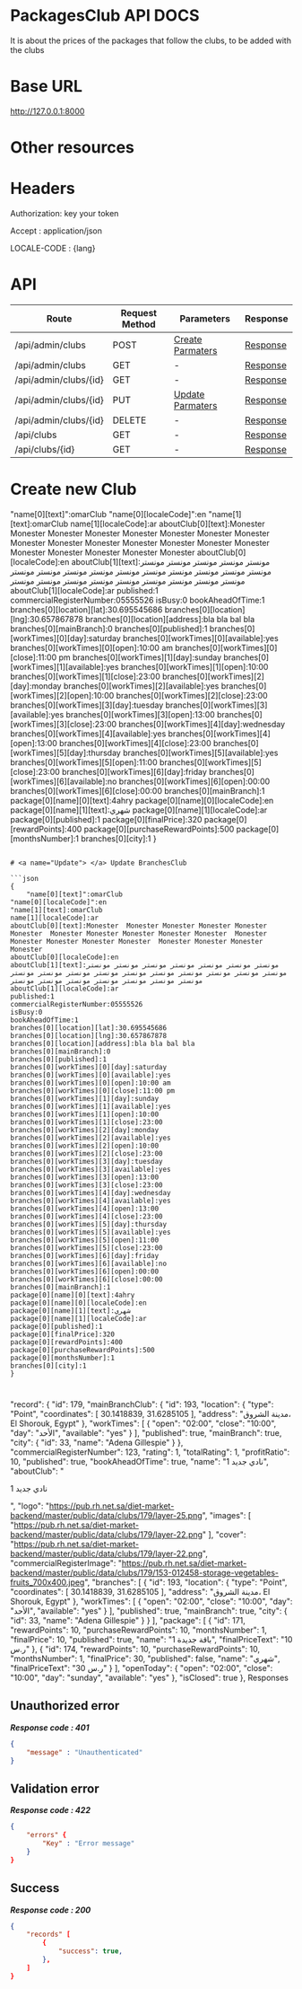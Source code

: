 # PackagesClub API DOCS
It is about the prices of the packages that follow the clubs, to be added with the clubs
# Base URL
http://127.0.0.1:8000

# Other resources 

 
# Headers

Authorization: key your token

Accept : application/json

LOCALE-CODE : {lang}


# API 

| Route                        | Request Method | Parameters | Response  |
| -----------                  | -----------    |----------- |---------- |
| /api/admin/clubs            | POST           |  [Create Parmaters](#Create)|[Response](#Response)|
| /api/admin/clubs | GET           |-|  [Response](#Response)         |
|/api/admin/clubs/{id}         | GET           |  - |  [Response](#Response)         |
|/api/admin/clubs/{id}        |PUT           |  [Update Parmaters](#Update)|[Response](#Response)     |
|/api/admin/clubs/{id}        |DELETE           |  -|[Response](#Response)| 
|/api/clubs        |GET           |-| [Response](#Response)|
|/api/clubs/{id}        |GET           |-|[Response](#Response)|


# <a name="Create"> </a> Create new Club 

"name[0][text]":omarClub
"name[0][localeCode]":en
"name[1][text]:omarClub
name[1][localeCode]:ar
aboutClub[0][text]:Monester  Monester Monester Monester Monester Monester  Monester Monester Monester Monester Monester  Monester Monester Monester Monester Monester  Monester Monester Monester Monester
aboutClub[0][localeCode]:en
aboutClub[1][text]:مونستر مونستر مونستر مونستر مونستر مونستر مونستر مونستر مونستر مونستر مونستر مونستر مونستر مونستر مونستر مونستر مونستر مونستر مونستر مونستر مونستر مونستر مونستر مونستر
aboutClub[1][localeCode]:ar
published:1
commercialRegisterNumber:05555526
isBusy:0
bookAheadOfTime:1
branches[0][location][lat]:30.695545686
branches[0][location][lng]:30.657867878
branches[0][location][address]:bla bla bal bla
branches[0][mainBranch]:0
branches[0][published]:1
branches[0][workTimes][0][day]:saturday
branches[0][workTimes][0][available]:yes
branches[0][workTimes][0][open]:10:00 am
branches[0][workTimes][0][close]:11:00 pm
branches[0][workTimes][1][day]:sunday
branches[0][workTimes][1][available]:yes
branches[0][workTimes][1][open]:10:00
branches[0][workTimes][1][close]:23:00
branches[0][workTimes][2][day]:monday
branches[0][workTimes][2][available]:yes
branches[0][workTimes][2][open]:10:00
branches[0][workTimes][2][close]:23:00
branches[0][workTimes][3][day]:tuesday
branches[0][workTimes][3][available]:yes
branches[0][workTimes][3][open]:13:00
branches[0][workTimes][3][close]:23:00
branches[0][workTimes][4][day]:wednesday
branches[0][workTimes][4][available]:yes
branches[0][workTimes][4][open]:13:00
branches[0][workTimes][4][close]:23:00
branches[0][workTimes][5][day]:thursday
branches[0][workTimes][5][available]:yes
branches[0][workTimes][5][open]:11:00
branches[0][workTimes][5][close]:23:00
branches[0][workTimes][6][day]:friday
branches[0][workTimes][6][available]:no
branches[0][workTimes][6][open]:00:00
branches[0][workTimes][6][close]:00:00
branches[0][mainBranch]:1
package[0][name][0][text]:4ahry
package[0][name][0][localeCode]:en
package[0][name][1][text]:شهري
package[0][name][1][localeCode]:ar
package[0][published]:1
package[0][finalPrice]:320
package[0][rewardPoints]:400
package[0][purchaseRewardPoints]:500
package[0][monthsNumber]:1
branches[0][city]:1
} 
```

# <a name="Update"> </a> Update BranchesClub

```json
{
    "name[0][text]":omarClub
"name[0][localeCode]":en
"name[1][text]:omarClub
name[1][localeCode]:ar
aboutClub[0][text]:Monester  Monester Monester Monester Monester Monester  Monester Monester Monester Monester Monester  Monester Monester Monester Monester Monester  Monester Monester Monester Monester
aboutClub[0][localeCode]:en
aboutClub[1][text]:مونستر مونستر مونستر مونستر مونستر مونستر مونستر مونستر مونستر مونستر مونستر مونستر مونستر مونستر مونستر مونستر مونستر مونستر مونستر مونستر مونستر مونستر مونستر مونستر
aboutClub[1][localeCode]:ar
published:1
commercialRegisterNumber:05555526
isBusy:0
bookAheadOfTime:1
branches[0][location][lat]:30.695545686
branches[0][location][lng]:30.657867878
branches[0][location][address]:bla bla bal bla
branches[0][mainBranch]:0
branches[0][published]:1
branches[0][workTimes][0][day]:saturday
branches[0][workTimes][0][available]:yes
branches[0][workTimes][0][open]:10:00 am
branches[0][workTimes][0][close]:11:00 pm
branches[0][workTimes][1][day]:sunday
branches[0][workTimes][1][available]:yes
branches[0][workTimes][1][open]:10:00
branches[0][workTimes][1][close]:23:00
branches[0][workTimes][2][day]:monday
branches[0][workTimes][2][available]:yes
branches[0][workTimes][2][open]:10:00
branches[0][workTimes][2][close]:23:00
branches[0][workTimes][3][day]:tuesday
branches[0][workTimes][3][available]:yes
branches[0][workTimes][3][open]:13:00
branches[0][workTimes][3][close]:23:00
branches[0][workTimes][4][day]:wednesday
branches[0][workTimes][4][available]:yes
branches[0][workTimes][4][open]:13:00
branches[0][workTimes][4][close]:23:00
branches[0][workTimes][5][day]:thursday
branches[0][workTimes][5][available]:yes
branches[0][workTimes][5][open]:11:00
branches[0][workTimes][5][close]:23:00
branches[0][workTimes][6][day]:friday
branches[0][workTimes][6][available]:no
branches[0][workTimes][6][open]:00:00
branches[0][workTimes][6][close]:00:00
branches[0][mainBranch]:1
package[0][name][0][text]:4ahry
package[0][name][0][localeCode]:en
package[0][name][1][text]:شهري
package[0][name][1][localeCode]:ar
package[0][published]:1
package[0][finalPrice]:320
package[0][rewardPoints]:400
package[0][purchaseRewardPoints]:500
package[0][monthsNumber]:1
branches[0][city]:1
} 
```
# <a name="Response"> 
"record": {
            "id": 179,
            "mainBranchClub": {
                "id": 193,
                "location": {
                    "type": "Point",
                    "coordinates": [
                        30.1418839,
                        31.6285105
                    ],
                    "address": "مدينة الشروق، El Shorouk, Egypt"
                },
                "workTimes": [
                    {
                        "open": "02:00",
                        "close": "10:00",
                        "day": "الأحد",
                        "available": "yes"
                    }
                ],
                "published": true,
                "mainBranch": true,
                "city": {
                    "id": 33,
                    "name": "Adena Gillespie"
                }
            },
            "commercialRegisterNumber": 123,
            "rating": 1,
            "totalRating": 1,
            "profitRatio": 10,
            "published": true,
            "bookAheadOfTime": true,
            "name": "نادي جديد 1",
            "aboutClub": "<p>نادي جديد 1</p>",
            "logo": "https://pub.rh.net.sa/diet-market-backend/master/public/data/clubs/179/layer-25.png",
            "images": [
                "https://pub.rh.net.sa/diet-market-backend/master/public/data/clubs/179/layer-22.png"
            ],
            "cover": "https://pub.rh.net.sa/diet-market-backend/master/public/data/clubs/179/layer-22.png",
            "commercialRegisterImage": "https://pub.rh.net.sa/diet-market-backend/master/public/data/clubs/179/153-012458-storage-vegetables-fruits_700x400.jpeg",
            "branches": [
                {
                    "id": 193,
                    "location": {
                        "type": "Point",
                        "coordinates": [
                            30.1418839,
                            31.6285105
                        ],
                        "address": "مدينة الشروق، El Shorouk, Egypt"
                    },
                    "workTimes": [
                        {
                            "open": "02:00",
                            "close": "10:00",
                            "day": "الأحد",
                            "available": "yes"
                        }
                    ],
                    "published": true,
                    "mainBranch": true,
                    "city": {
                        "id": 33,
                        "name": "Adena Gillespie"
                    }
                }
            ],
            "package": [
                {
                    "id": 171,
                    "rewardPoints": 10,
                    "purchaseRewardPoints": 10,
                    "monthsNumber": 1,
                    "finalPrice": 10,
                    "published": true,
                    "name": "باقة جديدة 1",
                    "finalPriceText": "10 ر.س"
                },
                {
                    "id": 174,
                    "rewardPoints": 10,
                    "purchaseRewardPoints": 10,
                    "monthsNumber": 1,
                    "finalPrice": 30,
                    "published": false,
                    "name": "شهري",
                    "finalPriceText": "30 ر.س"
                }
            ],
            "openToday": {
                "open": "02:00",
                "close": "10:00",
                "day": "sunday",
                "available": "yes"
            },
            "isClosed": true
        },
</a> Responses 

## Unauthorized error

__*Response code : 401*__
```json 
{
    "message" : "Unauthenticated"
}
```

## Validation error 
__*Response code : 422*__

```json 
{
    "errors" {
        "Key" : "Error message"
    }
}
```
## Success  
__*Response code : 200*__
```json 
{
    "records" [
        {
            "success": true,
        },
    ]
}
```
